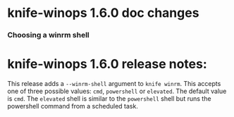 <!---
This file is reset every time a new release is done. This file describes changes that have not yet been released.

Example Doc Change:
### Headline for the required change
Description of the required change.
-->
# knife-winops 1.6.0 doc changes

### Choosing a winrm shell

<!---
This file is reset every time a new release is done. The contents of this file are for the currently unreleased version.

Example Note:

## Example Heading
Details about the thing that changed that needs to get included in the Release Notes in markdown.
-->
# knife-winops 1.6.0 release notes:

This release adds a `--winrm-shell` argument to `knife winrm`. This accepts one of three possible values: `cmd`, `powershell` or `elevated`. The default value is `cmd`. The `elevated` shell is similar to the `powershell` shell but runs the powershell command from a scheduled task.
